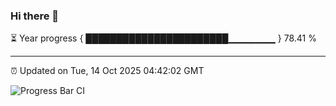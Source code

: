 ### Hi there 👋

⏳ Year progress { ███████████████████████▁▁▁▁▁▁▁ } 78.41 %

---

⏰ Updated on Tue, 14 Oct 2025 04:42:02 GMT

![Progress Bar CI](https://github.com/IshwaranRudhara/GIT-ACTION/workflows/Progress%20Bar%20CI/badge.svg)
